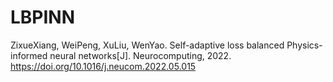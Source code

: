 # LBPINN

ZixueXiang, WeiPeng, XuLiu, WenYao. Self-adaptive loss balanced Physics-informed neural networks[J]. Neurocomputing, 2022.
https://doi.org/10.1016/j.neucom.2022.05.015


